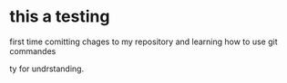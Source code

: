 # this a testing 

first time comitting chages to my repository 
and learning how to use git commandes

ty for undrstanding.
